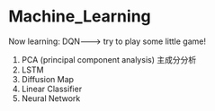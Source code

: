 # Machine_Learning

Now learning: DQN---> try to play some little game!

1. PCA (principal component analysis) 主成分分析
2. LSTM
3. Diffusion Map
4. Linear Classifier
5. Neural Network
